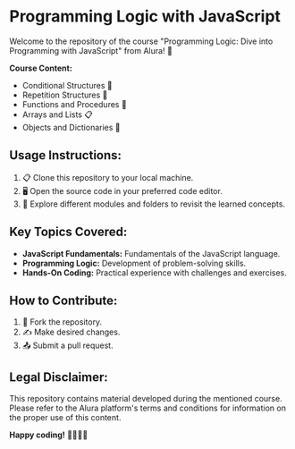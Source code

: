 
# Programming Logic with JavaScript

Welcome to the repository of the course "Programming Logic: Dive into Programming with JavaScript" from Alura! 🚀

**Course Content:**
- Conditional Structures 🤔
- Repetition Structures 🔁
- Functions and Procedures 🎯
- Arrays and Lists 📋
- Objects and Dictionaries 🧐

## Usage Instructions:

1. 📋 Clone this repository to your local machine.
2. 🖥️ Open the source code in your preferred code editor.
3. 🚀 Explore different modules and folders to revisit the learned concepts.

## Key Topics Covered:

- **JavaScript Fundamentals:** Fundamentals of the JavaScript language.
- **Programming Logic:** Development of problem-solving skills.
- **Hands-On Coding:** Practical experience with challenges and exercises.

## How to Contribute:

1. 🍴 Fork the repository.
2. ✍️ Make desired changes.
3. 📤 Submit a pull request.

## Legal Disclaimer:

This repository contains material developed during the mentioned course. Please refer to the Alura platform's terms and conditions for information on the proper use of this content.

**Happy coding!** 👩‍💻👨‍💻
